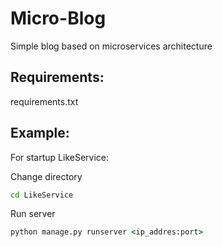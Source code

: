 # Micro-Blog
Simple blog based on microservices architecture

## Requirements:
requirements.txt

## Example:

For startup LikeService:

Change directory
```cmd
cd LikeService
```

Run server
```cmd
python manage.py runserver <ip_addres:port>

